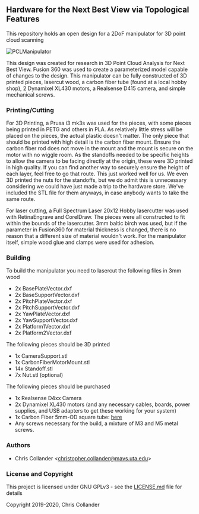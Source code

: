 ## Hardware for the Next Best View via Topological Features

This repository holds an open design for a 2DoF manipulator for 3D point cloud scanning

![PCLManipulator](/arm.png)

This design was created for research in 3D Point Cloud Analysis for Next Best View. Fusion 360 was used to create a parameterized model capable of changes to the design. This manipulator can be fully constructed of 3D printed pieces, lasercut wood, a carbon fiber tube (found at a local hobby shop), 2 Dynamixel XL430 motors, a Realsense D415 camera, and simple mechanical screws.

### Printing/Cutting

For 3D Printing, a Prusa i3 mk3s was used for the pieces, with some pieces being printed in PETG and others in PLA. As relatively little stress will be placed on the pieces, the actual plastic doesn't matter. The only piece that should be printed with high detail is the carbon fiber mount. Ensure the carbon fiber rod does not move in the mount and the mount is secure on the motor with no wiggle room. As the standoffs needed to be specific heights to allow the camera to be facing directly at the origin, these were 3D printed in high quality. If you can find another way to securely ensure the height of each layer, feel free to go that route. This just worked well for us. We even 3D printed the nuts for the standoffs, but we do admit this is unnecessary considering we could have just made a trip to the hardware store. We've included the STL file for them anyways, in case anybody wants to take the same route.

For laser cutting, a Full Spectrum Laser 20x12 Hobby lasercutter was used with RetinaEngrave and CorelDraw. The pieces were all constructed to fit within the bounds of the lasercutter. 3mm baltic birch was used, but if the parameter in Fusion360 for material thickness is changed, there is no reason that a different size of material wouldn't work. For the manipulator itself, simple wood glue and clamps were used for adhesion.

### Building

To build the manipulator you need to lasercut the following files in 3mm wood
* 2x BasePlateVector.dxf
* 2x BaseSupportVector.dxf
* 2x PitchPlateVector.dxf
* 2x PitchSupportVector.dxf
* 2x YawPlateVector.dxf
* 2x YawSupportVector.dxf
* 2x Platform1Vector.dxf
* 2x Platform2Vector.dxf

The following pieces should be 3D printed
* 1x CameraSupport.stl
* 1x CarbonFiberMotorMount.stl
* 14x Standoff.stl
* 7x Nut.stl (optional)

The following pieces should be purchased
* 1x Realsense D4xx Camera
* 2x Dynamixel XL430 motors (and any necessary cables, boards, power supplies, and USB adapters to get these working for your system)
* 1x Carbon Fiber 5mm-OD square tube: [here](https://www.hobbytown.com/midwest-carbon-fiber-square-tube-.196-od-x-.118-id-x-40-mid5854/p28823)
* Any screws necessary for the build, a mixture of M3 and M5 metal screws.

### Authors

* Chris Collander &lt;christopher.collander@mavs.uta.edu&gt;

### License and Copyright
This project is licensed under GNU GPLv3 - see the [LICENSE.md](LICENSE.md) file for details

Copyright 2019-2020, Chris Collander
